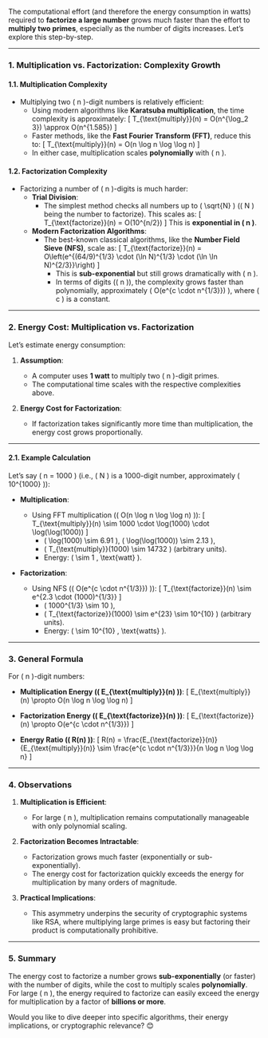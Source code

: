 The computational effort (and therefore the energy consumption in watts) required to **factorize a large number** grows much faster than the effort to **multiply two primes**, especially as the number of digits increases. Let’s explore this step-by-step.

---

### **1. Multiplication vs. Factorization: Complexity Growth**

#### **1.1. Multiplication Complexity**
- Multiplying two \( n \)-digit numbers is relatively efficient:
  - Using modern algorithms like **Karatsuba multiplication**, the time complexity is approximately:
    \[
    T_{\text{multiply}}(n) = O(n^{\log_2 3}) \approx O(n^{1.585})
    \]
  - Faster methods, like the **Fast Fourier Transform (FFT)**, reduce this to:
    \[
    T_{\text{multiply}}(n) = O(n \log n \log \log n)
    \]
  - In either case, multiplication scales **polynomially** with \( n \).

#### **1.2. Factorization Complexity**
- Factorizing a number of \( n \)-digits is much harder:
  - **Trial Division**:
    - The simplest method checks all numbers up to \( \sqrt{N} \) (\( N \) being the number to factorize). This scales as:
      \[
      T_{\text{factorize}}(n) = O(10^{n/2})
      \]
      This is **exponential in \( n \)**.
  - **Modern Factorization Algorithms**:
    - The best-known classical algorithms, like the **Number Field Sieve (NFS)**, scale as:
      \[
      T_{\text{factorize}}(n) = O\left(e^{(64/9)^{1/3} \cdot (\ln N)^{1/3} \cdot (\ln \ln N)^{2/3}}\right)
      \]
      - This is **sub-exponential** but still grows dramatically with \( n \).
      - In terms of digits (\( n \)), the complexity grows faster than polynomially, approximately \( O(e^{c \cdot n^{1/3}}) \), where \( c \) is a constant.

---

### **2. Energy Cost: Multiplication vs. Factorization**

Let’s estimate energy consumption:
1. **Assumption**:
   - A computer uses **1 watt** to multiply two \( n \)-digit primes.
   - The computational time scales with the respective complexities above.

2. **Energy Cost for Factorization**:
   - If factorization takes significantly more time than multiplication, the energy cost grows proportionally.

---

#### **2.1. Example Calculation**
Let’s say \( n = 1000 \) (i.e., \( N \) is a 1000-digit number, approximately \( 10^{1000} \)):

- **Multiplication**:
  - Using FFT multiplication (\( O(n \log n \log \log n) \)):
    \[
    T_{\text{multiply}}(n) \sim 1000 \cdot \log(1000) \cdot \log(\log(1000))
    \]
    - \( \log(1000) \sim 6.91 \), \( \log(\log(1000)) \sim 2.13 \),
    - \( T_{\text{multiply}}(1000) \sim 14732 \) (arbitrary units).
    - Energy: \( \sim 1 \, \text{watt} \).

- **Factorization**:
  - Using NFS (\( O(e^{c \cdot n^{1/3}}) \)):
    \[
    T_{\text{factorize}}(n) \sim e^{2.3 \cdot (1000)^{1/3}}
    \]
    - \( 1000^{1/3} \sim 10 \),
    - \( T_{\text{factorize}}(1000) \sim e^{23} \sim 10^{10} \) (arbitrary units).
    - Energy: \( \sim 10^{10} \, \text{watts} \).

---

### **3. General Formula**
For \( n \)-digit numbers:
- **Multiplication Energy (\( E_{\text{multiply}}(n) \))**:
  \[
  E_{\text{multiply}}(n) \propto O(n \log n \log \log n)
  \]

- **Factorization Energy (\( E_{\text{factorize}}(n) \))**:
  \[
  E_{\text{factorize}}(n) \propto O(e^{c \cdot n^{1/3}})
  \]

- **Energy Ratio (\( R(n) \))**:
  \[
  R(n) = \frac{E_{\text{factorize}}(n)}{E_{\text{multiply}}(n)} \sim \frac{e^{c \cdot n^{1/3}}}{n \log n \log \log n}
  \]

---

### **4. Observations**
1. **Multiplication is Efficient**:
   - For large \( n \), multiplication remains computationally manageable with only polynomial scaling.

2. **Factorization Becomes Intractable**:
   - Factorization grows much faster (exponentially or sub-exponentially).
   - The energy cost for factorization quickly exceeds the energy for multiplication by many orders of magnitude.

3. **Practical Implications**:
   - This asymmetry underpins the security of cryptographic systems like RSA, where multiplying large primes is easy but factoring their product is computationally prohibitive.

---

### **5. Summary**
The energy cost to factorize a number grows **sub-exponentially** (or faster) with the number of digits, while the cost to multiply scales **polynomially**. For large \( n \), the energy required to factorize can easily exceed the energy for multiplication by a factor of **billions or more**.

Would you like to dive deeper into specific algorithms, their energy implications, or cryptographic relevance? 😊

